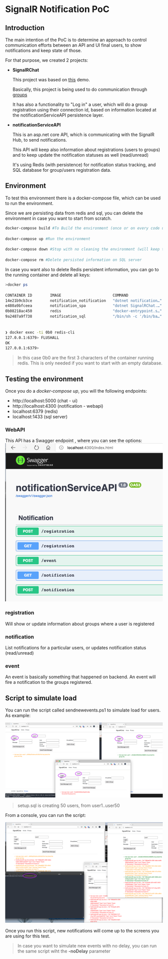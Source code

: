 # SignalR Notification PoC

## Introduction

The main intention of the PoC is to determine an approach to control communication efforts between an API and UI final users, to show notifications and keep state of those.

For that purpose, we created 2 projects:
- **SignalRChat**

    This project was based on [this](https://docs.microsoft.com/en-us/aspnet/core/tutorials/signalr?view=aspnetcore-3.1&tabs=visual-studio) demo.

    Basically, this project is being used to do communication through [groups](https://docs.microsoft.com/en-us/aspnet/core/signalr/groups?view=aspnetcore-3.1)

    It has also a functionality to "Log in" a user, which will do a group registration using their connection id, based on information located at the notificationServiceAPI persistence layer.


- **notificationServiceAPI**
  
    This is an asp.net core API, which is communicating with the SignalR Hub, to send notifications.

    This API will keep also information about registrations (users to groups) and to keep update the notification statuses as well (read/unread)

    It's using Redis (with persistence) for notification status tracking, and SQL database for group/users registration data.

## Environment

To test this environment there is a docker-compose file, which can be used to run the environment.

Since we are persisting data from redis and sql, you can delete the environment in case you want to start from scratch.

````bash
docker-compose build #To Build the environment (once or on every code update)

docker-compose up #Run the environment

docker-compose down #Stop with no cleaning the environment (will keep the state)

docker-compose rm #Delete persisted information on SQL server
````

In case you want also to delete Redis persistent information, you can go to the running container and delete all keys:

````bash
>docker ps 

CONTAINER ID        IMAGE                       COMMAND                  CREATED             STATUS              PORTS                    NAMES
14e21b9cb3ce        notification_notification   "dotnet notification…"   34 minutes ago      Up 3 seconds        0.0.0.0:4300->80/tcp     notification_notification_1
e480a9bfceea        notification_spa            "dotnet SignalRChat.…"   37 minutes ago      Up 3 seconds        0.0.0.0:5000->80/tcp     notification_spa_1
0b08218ac450        redis                       "docker-entrypoint.s…"   37 minutes ago      Up 3 seconds        0.0.0.0:6379->6379/tcp   notification_redis_1
9a2487a9f738        notification_sql            "/bin/sh -c '/bin/ba…"   37 minutes ago      Up 3 seconds        0.0.0.0:1433->1433/tcp   notification_sql_1


❯ docker exec -ti 0b0 redis-cli
127.0.0.1:6379> FLUSHALL
OK
127.0.0.1:6379>
````

> In this case 0b0 are the first 3 characters of the container running redis. This is only needed if you want to start with an empty database.


## Testing the environment

Once you do a *docker-compose up*, you will the following endpoints:
- http://localhost:5000 (chat - ui)
- http://localhost:4300 (notification - webapi)
- localhost:6379 (redis)
- localhost:1433 (sql server)

### WebAPI

This API has a Swagger endpoint , where you can see the options:
![](imgs/2020-08-18-15-29-13.png)

### registration

Will show or update information about groups where a user is registered

### notification

List notifications for a particular users, or updates notification status (read/unread)

### event

An event is basically something that happened on backend.
An event will fire a notification to the groups registered.

## Script to simulate load

You can run the script called sendnewevents.ps1 to simulate load for users.
As example:

![](imgs/2020-08-18-15-35-52.png)

> setup.sql is creating 50 users, from user1..user50

From a console, you can run the script: 

![](imgs/2020-08-18-15-38-10.png)

Once you run this script, new notifications will come up to the screens you are using for this test.

> In case you want to simulate new events with no delay, you can run the same script wiht the **-noDelay** parameter





